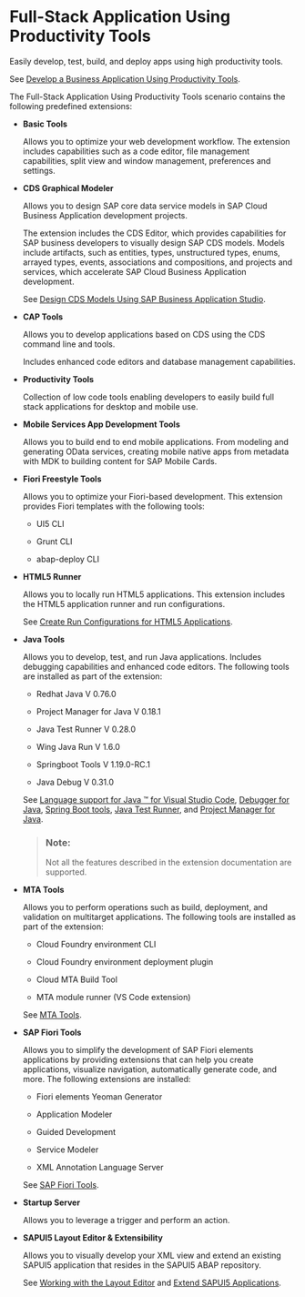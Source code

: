 <!-- loio00ad0484344c461caf80a7c695fd38af -->

# Full-Stack Application Using Productivity Tools

Easily develop, test, build, and deploy apps using high productivity tools.

See [Develop a Business Application Using Productivity Tools](https://help.sap.com/docs/bas/developing-business-applications-using-productivity-tools/develop-business-application-using-productivity-tools).

The Full-Stack Application Using Productivity Tools scenario contains the following predefined extensions:

-   **Basic Tools**

    Allows you to optimize your web development workflow. The extension includes capabilities such as a code editor, file management capabilities, split view and window management, preferences and settings.

-   **CDS Graphical Modeler**

    Allows you to design SAP core data service models in SAP Cloud Business Application development projects.

    The extension includes the CDS Editor, which provides capabilities for SAP business developers to visually design SAP CDS models. Models include artifacts, such as entities, types, unstructured types, enums, arrayed types, events, associations and compositions, and projects and services, which accelerate SAP Cloud Business Application development.

    See [Design CDS Models Using SAP Business Application Studio](https://help.sap.com/viewer/80d8499164f14d90bfd1cb11f961bb94/Cloud/en-US).

-   **CAP Tools**

    Allows you to develop applications based on CDS using the CDS command line and tools.

    Includes enhanced code editors and database management capabilities.

-   **Productivity Tools**

    Collection of low code tools enabling developers to easily build full stack applications for desktop and mobile use.

-   **Mobile Services App Development Tools**

    Allows you to build end to end mobile applications. From modeling and generating OData services, creating mobile native apps from metadata with MDK to building content for SAP Mobile Cards.

-   **Fiori Freestyle Tools**

    Allows you to optimize your Fiori-based development. This extension provides Fiori templates with the following tools:

    -   UI5 CLI

    -   Grunt CLI

    -   abap-deploy CLI


-   **HTML5 Runner**

    Allows you to locally run HTML5 applications. This extension includes the HTML5 application runner and run configurations.

    See [Create Run Configurations for HTML5 Applications](https://help.sap.com/viewer/0e2ec06ee34742fd9054fabe09c12d35/Cloud/en-US/a72ecc1d642f4621acb795e106227a7d.html).

-   **Java Tools**

    Allows you to develop, test, and run Java applications. Includes debugging capabilities and enhanced code editors. The following tools are installed as part of the extension:

    -   Redhat Java V 0.76.0

    -   Project Manager for Java V 0.18.1

    -   Java Test Runner V 0.28.0

    -   Wing Java Run V 1.6.0

    -   Springboot Tools V 1.19.0-RC.1

    -   Java Debug V 0.31.0


    See [Language support for Java ™ for Visual Studio Code](https://github.com/redhat-developer/vscode-java), [Debugger for Java](https://github.com/Microsoft/vscode-java-debug), [Spring Boot tools](https://github.com/spring-projects/sts4), [Java Test Runner](https://marketplace.visualstudio.com/items?itemName=vscjava.vscode-java-test), and [Project Manager for Java](https://marketplace.visualstudio.com/items?itemName=vscjava.vscode-java-dependency).

    > ### Note:  
    > Not all the features described in the extension documentation are supported.

-   **MTA Tools**

    Allows you to perform operations such as build, deployment, and validation on multitarget applications. The following tools are installed as part of the extension:

    -   Cloud Foundry environment CLI

    -   Cloud Foundry environment deployment plugin

    -   Cloud MTA Build Tool

    -   MTA module runner \(VS Code extension\)


    See [MTA Tools](https://help.sap.com/viewer/209802f55bfd47fcaccecf1241df99f8/Cloud/en-US).

-   **SAP Fiori Tools**

    Allows you to simplify the development of SAP Fiori elements applications by providing extensions that can help you create applications, visualize navigation, automatically generate code, and more. The following extensions are installed:

    -   Fiori elements Yeoman Generator

    -   Application Modeler

    -   Guided Development

    -   Service Modeler

    -   XML Annotation Language Server


    See [SAP Fiori Tools](https://help.sap.com/viewer/product/SAP_FIORI_tools/Latest/en-US).

-   **Startup Server**

    Allows you to leverage a trigger and perform an action.

-   **SAPUI5 Layout Editor & Extensibility**

    Allows you to visually develop your XML view and extend an existing SAPUI5 application that resides in the SAPUI5 ABAP repository.

    See [Working with the Layout Editor](https://help.sap.com/products/SAP%20Business%20Application%20Studio/9d1db9835307451daa8c930fbd9ab264/8fbbaad310eb4712a5d8169331106b25.html?version=Cloud) and [Extend SAPUI5 Applications](https://help.sap.com/docs/SAP%20Business%20Application%20Studio/9d1db9835307451daa8c930fbd9ab264/47c6ad87909b4246a5cbfe42b604207a.html).


